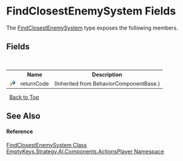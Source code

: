 # FindClosestEnemySystem Fields
 

The <a href="T_EmptyKeys_Strategy_AI_Components_ActionsPlayer_FindClosestEnemySystem">FindClosestEnemySystem</a> type exposes the following members.


## Fields
&nbsp;<table><tr><th></th><th>Name</th><th>Description</th></tr><tr><td>![Protected field](media/protfield.gif "Protected field")</td><td>returnCode</td><td> (Inherited from BehaviorComponentBase.)</td></tr></table>&nbsp;
<a href="#findclosestenemysystem-fields">Back to Top</a>

## See Also


#### Reference
<a href="T_EmptyKeys_Strategy_AI_Components_ActionsPlayer_FindClosestEnemySystem">FindClosestEnemySystem Class</a><br /><a href="N_EmptyKeys_Strategy_AI_Components_ActionsPlayer">EmptyKeys.Strategy.AI.Components.ActionsPlayer Namespace</a><br />